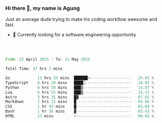 ### Hi there 👋, my name is Agung
Just an average dude trying to make his coding workflow awesome and fast.

<!--
**agungfir98/agungfir98** is a ✨ _special_ ✨ repository because its `README.md` (this file) appears on your GitHub profile.
-->

- 🔭 Currently looking for a software engineering opportunity
<br/>
<br/>
<!--START_SECTION:waka-->

```rust
From: 22 April 2025 - To: 22 May 2025

Total Time: 47 hrs 2 mins

Go            11 hrs 35 mins  ██████>------------------   24.65 %
TypeScript    8 hrs 29 mins   ████░--------------------   18.03 %
Python        6 hrs 59 mins   ███▒---------------------   14.87 %
Lua           6 hrs 55 mins   ███▒---------------------   14.72 %
Astro         3 hrs 35 mins   █▓-----------------------   07.65 %
Markdown      2 hrs 22 mins   █ -----------------------   05.06 %
CSS           1 hr 43 mins    █------------------------   03.68 %
Bash          1 hr 36 mins    ▓------------------------   03.43 %
HTML          23 mins         >------------------------   00.82 %
```

<!--END_SECTION:waka-->
